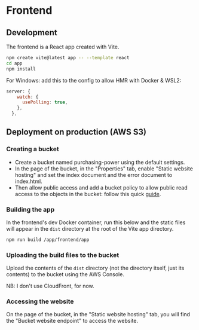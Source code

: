 # Frontend
## Development

The frontend is a React app created with Vite.
```bash
npm create vite@latest app -- --template react
cd app
npm install
```

For Windows: add this to the config to allow HMR with Docker & WSL2:
```js
server: {
    watch: {
      usePolling: true,
    },
  },
```


## Deployment on production (AWS S3)
### Creating a bucket

- Create a bucket named purchasing-power using the default settings.
- In the page of the bucket, in the "Properties" tab, enable "Static website hosting" and set the index document and the error document to index.html.
- Then allow public access and add a bucket policy to allow public read access to the objects in the bucket: follow this quick [guide](https://docs.aws.amazon.com/AmazonS3/latest/userguide/WebsiteAccessPermissionsReqd.html#bucket-policy-static-site).


### Building the app

In the frontend's dev Docker container, run this below and the static files will appear in the `dist` directory at the root of the Vite app directory.
```bash
npm run build /app/frontend/app
```


### Uploading the build files to the bucket

Upload the contents of the `dist` directory (not the directory itself, just its contents) to the bucket using the AWS Console.

NB: I don't use CloudFront, for now.


### Accessing the website

On the page of the bucket, in the "Static website hosting" tab, you will find the "Bucket website endpoint" to access the website.
